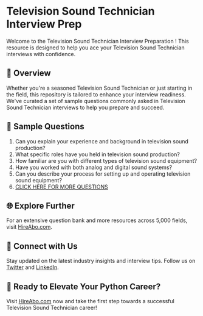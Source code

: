 # Television Sound Technician Interview Prep

Welcome to the Television Sound Technician Interview Preparation ! This resource is designed to help you ace your Television Sound Technician interviews with confidence.

## 🚀 Overview

Whether you're a seasoned Television Sound Technician or just starting in the field, this repository is tailored to enhance your interview readiness. We've curated a set of sample questions commonly asked in Television Sound Technician interviews to help you prepare and succeed.

## 📝 Sample Questions

1. Can you explain your experience and background in television sound production?
2. What specific roles have you held in television sound production?
3. How familiar are you with different types of television sound equipment?
4. Have you worked with both analog and digital sound systems?
5. Can you describe your process for setting up and operating television sound equipment?
6. [CLICK HERE FOR MORE QUESTIONS](https://hireabo.com/job/8_2_44/Television%20Sound%20Technician)

## 🌐 Explore Further

For an extensive question bank and more resources across 5,000 fields, visit [HireAbo.com](https://www.hireabo.com).

## 📱 Connect with Us

Stay updated on the latest industry insights and interview tips. Follow us on [Twitter](https://twitter.com/hireabo) and [LinkedIn](https://www.linkedin.com/in/hire-abo-3609972a8/).

## 🚀 Ready to Elevate Your Python Career?

Visit [HireAbo.com](https://www.hireabo.com) now and take the first step towards a successful Television Sound Technician career!